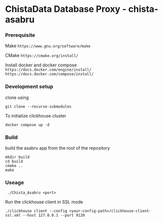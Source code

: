 # ChistaData Database Proxy - chista-asabru

### Prerequisite

Make
`https://www.gnu.org/software/make`

CMake
`https://cmake.org/install/`

Install docker and docker compose
`https://docs.docker.com/engine/install/`
`https://docs.docker.com/compose/install/`
### Development setup
clone using 
```
git clone --recurse-submodules
````

To initialize clickhouse cluster
```
docker compose up -d
```

### Build

build the asabru app from  the root of the repository

```
mkdir build
cd build
cmake ..
make
```

### Useage

```
 ./Chista_Asabru <port>
```

Run the clickhouse client in SSL mode
```
./clickhouse client --config <your-config-path>/clickhouse-client-ssl.xml --host 127.0.0.1 --port 9120
```
